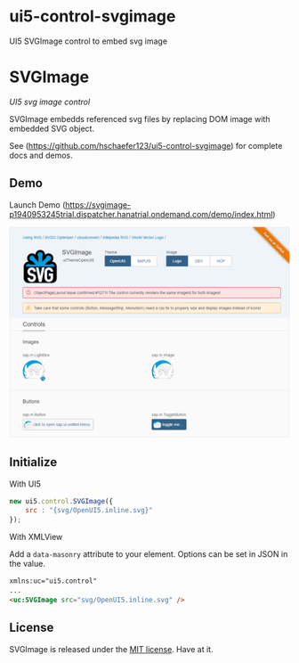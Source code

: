 # ui5-control-svgimage
UI5 SVGImage control to embed svg image

# SVGImage

_UI5 svg image control_

SVGImage embedds referenced svg files by replacing DOM image with embedded SVG object.

See (https://github.com/hschaefer123/ui5-control-svgimage) for complete docs and demos.

## Demo
Launch Demo (https://svgimage-p1940953245trial.dispatcher.hanatrial.ondemand.com/demo/index.html)

![Demo App](./demo/img/ui5.control.SVGImage.png)


## Initialize

With UI5

``` js
new ui5.control.SVGImage({
	src : "{svg/OpenUI5.inline.svg}"
});
```

With XMLView

Add a `data-masonry` attribute to your element. Options can be set in JSON in the value.

``` html
xmlns:uc="ui5.control"
...
<uc:SVGImage src="svg/OpenUI5.inline.svg" />
```

## License

SVGImage is released under the [MIT license](http://desandro.mit-license.org). Have at it.